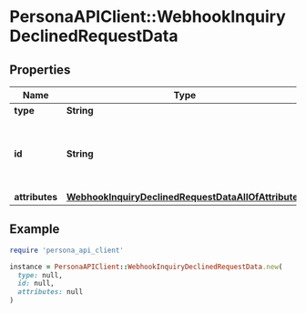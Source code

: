 # PersonaAPIClient::WebhookInquiryDeclinedRequestData

## Properties

| Name | Type | Description | Notes |
| ---- | ---- | ----------- | ----- |
| **type** | **String** | event | [optional] |
| **id** | **String** | Unique identifier for this Event. Starts with &#x60;evt_&#x60;. | [optional] |
| **attributes** | [**WebhookInquiryDeclinedRequestDataAllOfAttributes**](WebhookInquiryDeclinedRequestDataAllOfAttributes.md) |  | [optional] |

## Example

```ruby
require 'persona_api_client'

instance = PersonaAPIClient::WebhookInquiryDeclinedRequestData.new(
  type: null,
  id: null,
  attributes: null
)
```

